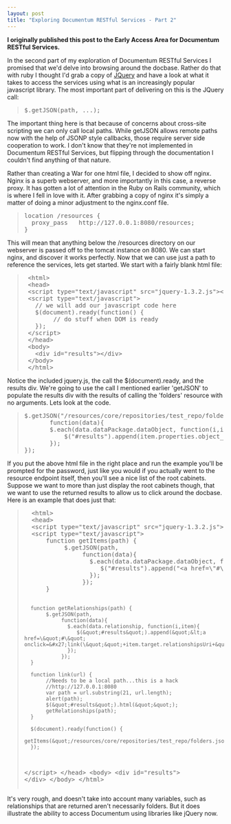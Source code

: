 ```yaml
---
layout: post
title: "Exploring Documentum RESTful Services - Part 2"
---
```


**I originally published this post to the Early Access Area for Documentum RESTful Services.**

In the second part of my exploration of Documentum RESTful Services I  promised that we'd delve into browsing around the docbase. Rather do  that with ruby I thought I'd grab a copy of <a href="http://www.jquery.com">JQuery</a> and have a look at what it takes to access the services using what is an increasingly popular javascript library. The  most important part of delivering on this is the JQuery call:
<!--more-->
<blockquote>
<pre>$.getJSON(path, ...);</pre>
</blockquote>

The  important thing here is that because of concerns about cross-site  scripting we can only call local paths. While getJSON allows remote  paths now with the help of JSONP style callbacks, those require server  side cooperation to work. I don't know that they're not implemented in  Documentum RESTful Services, but flipping through the documentation I  couldn't find anything of that nature.

Rather than  creating a War for one html file, I decided to show off nginx. Nginx is a  superb webserver, and more importantly in this case, a reverse proxy.  It has gotten a lot of attention in the Ruby on Rails community, which  is where I fell in love with it. After grabbing a copy of nginx it's  simply a matter of doing a minor adjustment to the nginx.conf file.

<blockquote>
<pre>location /resources {
  proxy_pass   http://127.0.0.1:8080/resources;
}
</pre>
</blockquote>
This  will mean that anything below the /resources directory on our webserver  is passed off to the tomcat instance on 8080. We can start nginx, and  discover it works perfectly. Now that we can use just a path to  reference the services, lets get started. We start with a fairly blank  html file:
<blockquote>
<pre> &lt;html&gt;                                                                 
 &lt;head&gt;                                                                 
 &lt;script type="text/javascript" src="jquery-1.3.2.js"&gt;&lt;/script&gt;         
 &lt;script type="text/javascript"&gt;                                        
   // we will add our javascript code here
   $(document).ready(function() {
        // do stuff when DOM is ready
   });  
 &lt;/script&gt;                                                              
 &lt;/head&gt;                                                                
 &lt;body&gt;                                                                 
   &lt;div id="results"&gt;&lt;/div&gt;                                         
 &lt;/body&gt;                                                                
 &lt;/html&gt;
</pre>
</blockquote>
Notice  the included jquery.js, the call the $(document).ready, and the results  div. We're going to use the call I mentioned earlier 'getJSON' to  populate the results div with the results of calling the 'folders'  resource with no arguments. Lets look at the code.

<blockquote>
<pre>
$.getJSON("/resources/core/repositories/test_repo/folders.json",
       function(data){
       $.each(data.dataPackage.dataObject, function(i,item){
           $("#results").append(item.properties.object_name+"&lt;br/&gt;");
       });
});
</pre>
</blockquote>


If  you put the above html file in the right place and run the example  you'll be prompted for the password, just like you would if you actually  went to the resource endpoint itself, then you'll see a nice list of  the root cabinets. Suppose we want to more than just display the root  cabinets though, that we want to use the returned results to allow us to  click around the docbase. Here is an example that does just that:

<blockquote>
<pre>
  &lt;html&gt;
  &lt;head&gt;
  &lt;script type=&quot;text/javascript&quot; src=&quot;jquery-1.3.2.js&quot;&gt;&lt;/script&gt;
  &lt;script type=&quot;text/javascript&quot;&gt;
      function getItems(path) {
           $.getJSON(path,
                function(data){
                  $.each(data.dataPackage.dataObject, function(i,item){
                     $(&quot;#results&quot;).append(&quot;&lt;a href=\&quot;#\&quot; onclick=&#x27;link(\&quot;&quot;+item.relationshipsUri+&quot;\&quot;);&#x27;&gt;&quot;+item.properties.object_name+&quot;&lt;/a&gt;&lt;br/&gt;&quot;)
                  });
                });
      }

      function getRelationships(path) {
           $.getJSON(path,
                function(data){
                  $.each(data.relationship, function(i,item){
                     $(&quot;#results&quot;).append(&quot;&lt;a href=\&quot;#\&quot; onclick=&#x27;link(\&quot;&quot;+item.target.relationshipsUri+&quot;\&quot;);&#x27;&gt;&quot;+item.target.properties.object_name+&quot;&lt;/a&gt;&lt;br/&gt;&quot;)
                  });
                });
      }

      function link(url) {
           //Needs to be a local path...this is a hack
           //http://127.0.0.1:8080
           var path = url.substring(21, url.length);
           alert(path);
           $(&quot;#results&quot;).html(&quot;&quot;);
           getRelationships(path);
      }

      $(document).ready(function() {
           getItems(&quot;/resources/core/repositories/test_repo/folders.json&quot;);
      });
  &lt;/script&gt;
  &lt;/head&gt;
  &lt;body&gt;
      &lt;div id=&quot;results&quot;&gt;
      &lt;/div&gt;
  &lt;/body&gt;
  &lt;/html&gt;
</pre>
</blockquote>


It's  very rough, and doesn't take into account many variables, such as  relationships that are returned aren't necessarily folders. But it does illustrate the ability to access Documentum using libraries like jQuery now.
